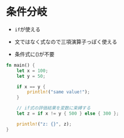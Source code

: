 # 条件分岐

- `if`が使える

- 文ではなく式なので三項演算子っぽく使える

- 条件式に()が不要

```rust
fn main() {
    let x = 100;
    let y = 50;

    if x == y {
        println!("same value!");
    }

    // if式の評価結果を変数に束縛する
    let z = if x != y { 500 } else { 300 };

    println!("z: {}", z);
}
```